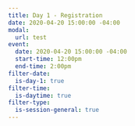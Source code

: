 ```yaml
---
title: Day 1 - Registration
date: 2020-04-20 15:00:00 -04:00
modal:
  url: test
event:
  date: 2020-04-20 15:00:00 -04:00
  start-time: 12:00pm
  end-time: 2:00pm
filter-date:
  is-day-1: true
filter-time:
  is-daytime: true
filter-type:
  is-session-general: true
---
```


